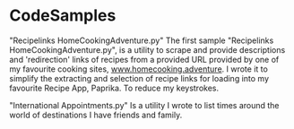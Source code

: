 # CodeSamples

"Recipelinks HomeCookingAdventure.py"
The first sample "Recipelinks HomeCookingAdventure.py", is a utility to scrape and provide descriptions and 'redirection' links of recipes from a provided URL provided by one of my favourite cooking sites, www.homecooking.adventure.
I wrote it to simplify the extracting and selection of recipe links for loading into my favourite Recipe App, Paprika. To reduce my keystrokes.

"International Appointments.py"
Is a utility I wrote to list times around the world of destinations I have friends and family.
